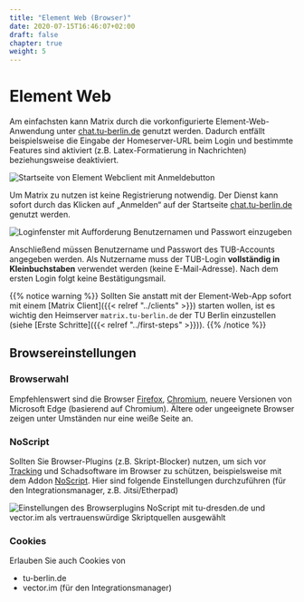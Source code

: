 ```yaml
---
title: "Element Web (Browser)"
date: 2020-07-15T16:46:07+02:00
draft: false
chapter: true
weight: 5
---
```


# Element Web

Am einfachsten kann Matrix durch die vorkonfigurierte Element-Web-Anwendung unter [chat.tu-berlin.de](https://chat.tu-berlin.de) genutzt werden. Dadurch entfällt beispielsweise die Eingabe der Homeserver-URL beim Login und bestimmte Features sind aktiviert (z.B. Latex-Formatierung in Nachrichten) beziehungsweise deaktiviert.

![Startseite von Element Webclient mit Anmeldebutton](/images/01_Welcome_de.png)

Um Matrix zu nutzen ist keine Registrierung notwendig. Der Dienst kann sofort durch das Klicken auf „Anmelden“ auf der Startseite [chat.tu-berlin.de](https://chat.tu-berlin.de) genutzt werden.

![Loginfenster mit Aufforderung Benutzernamen und Passwort einzugeben](/images/02_Login1_de.png)

Anschließend müssen Benutzername und Passwort des TUB-Accounts angegeben werden. Als Nutzername muss der TUB-Login **vollständig in Kleinbuchstaben** verwendet werden (keine E-Mail-Adresse). Nach dem ersten Login folgt keine Bestätigungsmail.

{{% notice warning %}}
Sollten Sie anstatt mit der Element-Web-App sofort mit einem [Matrix Client]({{< relref "../clients" >}}) starten wollen, ist es wichtig den Heimserver `matrix.tu-berlin.de` der TU Berlin einzustellen (siehe [Erste Schritte]({{< relref "../first-steps" >}})).
{{% /notice %}}

## Browsereinstellungen

### Browserwahl

Empfehlenswert sind die Browser [Firefox](https://www.mozilla.org/de/firefox/new/), [Chromium](https://www.chromium.org/getting-involved/download-chromium), neuere Versionen von Microsoft Edge (basierend auf Chromium). Ältere oder ungeeignete Browser zeigen unter Umständen nur eine weiße Seite an.

### NoScript

Sollten Sie Browser-Plugins (z.B. Skript-Blocker) nutzen, um sich vor [Tracking](https://tu-dresden.de/tu-dresden/newsportal/news/datenschutz-beim-website-tracking) und Schadsoftware im Browser zu schützen, beispielsweise mit dem Addon [NoScript](https://addons.mozilla.org/de/firefox/addon/noscript/). Hier sind folgende Einstellungen durchzuführen (für den Integrationsmanager, z.B. Jitsi/Etherpad)

![Einstellungen des Browserplugins NoScript mit tu-dresden.de und vector.im als vertrauenswürdige Skriptquellen ausgewählt](/images/10_Sicherheit2_de.png)

### Cookies

Erlauben Sie auch Cookies von

- tu-berlin.de
- vector.im (für den Integrationsmanager)
